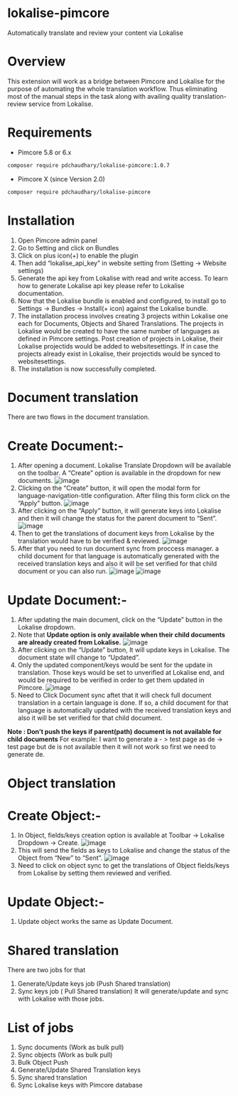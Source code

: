 # lokalise-pimcore
Automatically translate and review your content via Lokalise

# Overview
This extension will work as a bridge between Pimcore and Lokalise for the purpose of automating the whole translation workflow. Thus eliminating most of the manual steps in the task along with availing quality translation-review service from Lokalise.

# Requirements
* Pimcore 5.8 or 6.x

```bash
composer require pdchaudhary/lokalise-pimcore:1.0.7
``` 
* Pimcore X (since Version 2.0)

```bash
composer require pdchaudhary/lokalise-pimcore
``` 

# Installation


1. Open Pimcore admin panel
2. Go to Setting and click on Bundles
3. Click on plus icon(+) to enable the plugin
4. Then add “lokalise_api_key” in website setting from (Setting -> Website settings)
5. Generate the api key from Lokalise with read and write access. To learn how to generate Lokalise api key please refer to Lokalise documentation.
6. Now that the Lokalise bundle is enabled and configured, to install go to Settings -> Bundles -> Install(+ icon) against the Lokalise bundle. 
7. The installation process involves creating 3 projects within Lokalise one each for Documents, Objects and Shared Translations. The projects in Lokalise would be created to have the same number of languages as defined in Pimcore settings. Post creation of projects in Lokalise, their Lokalise projectids would be added to websitesettings. If in case the projects already exist in Lokalise, their projectids would be synced to websitesettings.
8. The installation is now successfully completed.


# Document translation

There are two flows in the document translation.

# Create Document:-

1. After opening a document. Lokalise Translate Dropdown will be available on the toolbar. A “Create” option is available in the dropdown for new documents.
![image](https://user-images.githubusercontent.com/30948231/132936423-78907fc6-0662-4d4c-976f-4555a6dc0595.png)
2. Clicking on the “Create” button, it will open the modal form for language-navigation-title configuration. After filing this form click on the “Apply” button.
![image](https://user-images.githubusercontent.com/30948231/132936458-9467d3ed-8e43-4338-8f10-5e2f93949cd9.png)
3. After clicking on the “Apply” button, it will generate keys into Lokalise and then it will change the status for the parent document to “Sent”.
![image](https://user-images.githubusercontent.com/30948231/132936477-36c1710c-1673-4264-9ce6-914b2c9d1e08.png)
4. Then to get the translations of document keys from Lokalise by the translation would have to be verified & reviewed.
![image](https://user-images.githubusercontent.com/30948231/132936489-c140fde2-3370-4bd7-9f95-e1fdb018a712.png)
5. After that you need to run document sync from proccess manager. a child document for that language is automatically generated with the received translation keys and also it will be set verified for that child document or you can also run.
![image](https://user-images.githubusercontent.com/30948231/132936521-55105fde-c65d-43d0-bbbd-ac9b3dec6056.png)
![image](https://user-images.githubusercontent.com/30948231/132936544-e8707aba-fccf-4654-91d0-61aea46db862.png)

# Update Document:-

1. After updating the main document, click on the “Update” button in the Lokalise dropdown.
2. Note that **Update option is only available when their child documents are already created from Lokalise.**
![image](https://user-images.githubusercontent.com/30948231/132936580-5ce43b81-311b-4ee6-9914-00e87e637a84.png)
3. After clicking on the “Update” button, It will update keys in Lokalise. The document state will change to “Updated”.
4. Only the updated component/keys would be sent for the update in translation. Those keys would be set to unverified at Lokalise end, and would be required to be verified in order to get them updated in Pimcore.
![image](https://user-images.githubusercontent.com/30948231/132936643-289bedf9-bed7-46b5-81cd-83b2167755eb.png)
5. Need to Click Document sync aftet that it will check full document translation in a certain language is done. If so, a child document for that language is automatically updated with the received translation keys and also it will be set verified for that child document.

**Note : Don’t push the keys if parent(path) document is not available for child documents**
For example: I want to generate a - > test page as de -> test page but de is not available then it will not work so first we need to generate de.

# Object translation

# Create Object:-

1. In Object, fields/keys creation option is available at Toolbar -> Lokalise Dropdown -> Create.
![image](https://user-images.githubusercontent.com/30948231/132936722-ffe400a7-adca-4e2b-af9b-4ff9a97f650c.png)
2. This will send the fields as keys to Lokalise and change the status of the Object from “New” to “Sent”.
![image](https://user-images.githubusercontent.com/30948231/132936741-f237e45f-9f78-4537-9ccb-cf5e673d7745.png)
3. Need to click on object sync to get the translations of Object fields/keys from Lokalise by setting them reviewed and verified.

# Update Object:-

1. Update object works the same as Update Document.

# Shared translation

There are two jobs for that 
1. Generate/Update keys job (Push Shared translation)
2. Sync keys job ( Pull Shared translation)
It will generate/update and sync with Lokalise with those jobs.


# List of jobs

1. Sync documents (Work as bulk pull)
2. Sync objects (Work as bulk pull)
3. Bulk Object Push
4. Generate/Update Shared Translation keys
5. Sync shared translation
6. Sync Lokalise keys with Pimcore database



